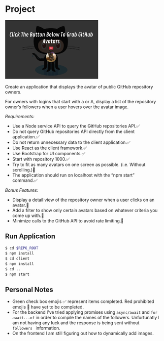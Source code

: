 # Project

<img src="./assets/screenshot.png" alt="victims.js require statement" width="60%"/> 

Create an application that displays the avatar of public GitHub repository owners.

For owners with logins that start with a or A, display a list of the repository owner’s followers when a user hovers over the avatar image.

*Requirements:*
* Use a Node service API to query the GitHub repositories API.✅
* Do not query GitHub repositories API directly from the client application.✅
* Do not return unnecessary data to the client application.✅
* Use React as the client framework.✅
* Use Bootstrap for UI components.✅
* Start with repository 1000.✅
* Try to fit as many avatars on one screen as possible. (i.e. Without scrolling.)🚫
* The application should run on localhost with the “npm start” command.✅

*Bonus Features:*
* Display a detail view of the repository owner when a user clicks on an avatar.🚫
* Add a filter to show only certain avatars based on whatever criteria you come up with.🚫
* Minimize calls to the GitHub API to avoid rate limiting.🚫

## Run Application
```sh
$ cd $REPO_ROOT
$ npm install
$ cd client
$ npm install
$ cd ..
$ npm start
```
## Personal Notes
* Green check box emojis ✅ represent items completed. Red prohibited emojis 🚫 have yet to be completed. 
* For the backend I've tried applying promises using `async/await` and `for await...of` in order to compile the names of the followers. Unfortunatly I am not having any luck and the response is being sent without `followers ` information.
* On the frontend I am still figuring out how to dynamically add images.